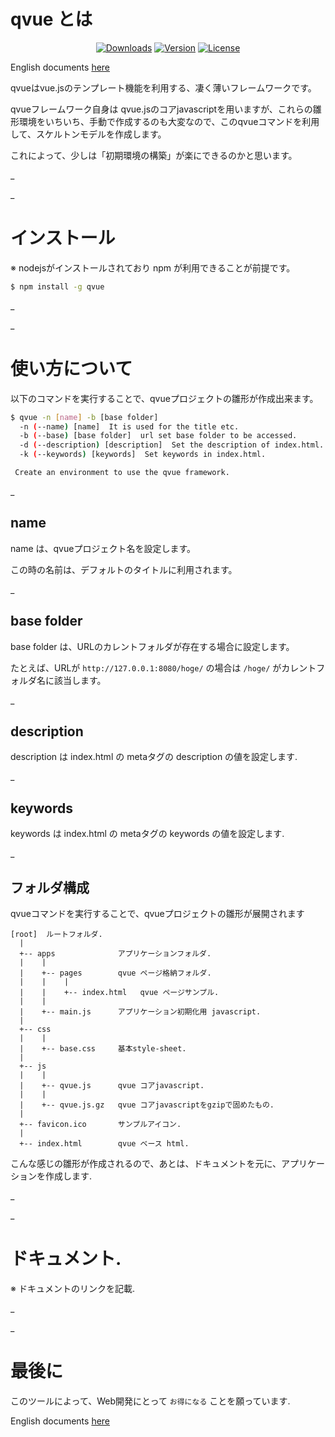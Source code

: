 # qvue とは

<p align="center">
  <a href="https://www.npmjs.com/package/qvue"><img src="https://img.shields.io/npm/dt/qvue.svg" alt="Downloads"></a>
  <a href="https://www.npmjs.com/package/qvue"><img src="https://img.shields.io/npm/v/qvue.svg" alt="Version"></a>
  <a href="https://www.npmjs.com/package/qvue"><img src="https://img.shields.io/npm/l/qvue.svg" alt="License"></a>
</p>

English documents [here](https://github.com/maachang/qvue/blob/master/README.MD)

qvueはvue.jsのテンプレート機能を利用する、凄く薄いフレームワークです。

qvueフレームワーク自身は qvue.jsのコアjavascriptを用いますが、これらの雛形環境をいちいち、手動で作成するのも大変なので、このqvueコマンドを利用して、スケルトンモデルを作成します。

これによって、少しは「初期環境の構築」が楽にできるのかと思います。

_

_

# インストール

※ nodejsがインストールされており npm が利用できることが前提です。

```sh
$ npm install -g qvue
```

_

_

# 使い方について

以下のコマンドを実行することで、qvueプロジェクトの雛形が作成出来ます。

```sh
$ qvue -n [name] -b [base folder]
  -n (--name) [name]  It is used for the title etc.
  -b (--base) [base folder]  url set base folder to be accessed.
  -d (--description) [description]  Set the description of index.html.
  -k (--keywords) [keywords]  Set keywords in index.html.

 Create an environment to use the qvue framework.
```

_
## name
name は、qvueプロジェクト名を設定します。

この時の名前は、デフォルトのタイトルに利用されます。

_
## base folder
base folder は、URLのカレントフォルダが存在する場合に設定します。

たとえば、URLが `http://127.0.0.1:8080/hoge/` の場合は `/hoge/` がカレントフォルダ名に該当します。

_
## description
description は index.html の metaタグの description の値を設定します.

_
## keywords
keywords は index.html の metaタグの keywords の値を設定します.

_
## フォルダ構成
qvueコマンドを実行することで、qvueプロジェクトの雛形が展開されます
```
[root]  ルートフォルダ.
  |
  +-- apps              アプリケーションフォルダ.
  |    |
  |    +-- pages        qvue ページ格納フォルダ.
  |    |    |
  |    |    +-- index.html   qvue ページサンプル.
  |    |
  |    +-- main.js      アプリケーション初期化用 javascript.
  |
  +-- css
  |    |
  |    +-- base.css     基本style-sheet.
  |
  +-- js
  |    |
  |    +-- qvue.js      qvue コアjavascript.
  |    |
  |    +-- qvue.js.gz   qvue コアjavascriptをgzipで固めたもの.
  |
  +-- favicon.ico       サンプルアイコン.
  |
  +-- index.html        qvue ベース html.
```

こんな感じの雛形が作成されるので、あとは、ドキュメントを元に、アプリケーションを作成します.

_

_

# ドキュメント.

※ ドキュメントのリンクを記載.

_

_

# 最後に

このツールによって、Web開発にとって `お得になる` ことを願っています.

English documents [here](https://github.com/maachang/qvue/blob/master/README.MD)